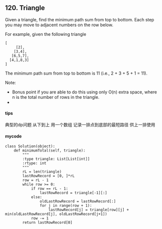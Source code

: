 ## 120. Triangle

Given a triangle, find the minimum path sum from top to bottom. Each step you may move to adjacent numbers on the row below.

For example, given the following triangle

```
[
     [2],
    [3,4],
   [6,5,7],
  [4,1,8,3]
]
```

The minimum path sum from top to bottom is 11 (i.e., 2 + 3 + 5 + 1 = 11).

Note:
- Bonus point if you are able to do this using only O(n) extra space, where n is the total number of rows in the triangle.
- 


#### tips
典型的dp问题 从下到上 用一个数组 记录一排点到底部的最短路径 供上一排使用 

#### mycode

```
class Solution(object):
    def minimumTotal(self, triangle):
        """
        :type triangle: List[List[int]]
        :rtype: int
        """
        rL = len(triangle)
        lastRowRecord = [0, ]*rL
        row = rL - 1
        while row >= 0:
            if row == rL - 1:
                lastRowRecord = triangle[-1][:]
            else:
                oldLastRowRecord = lastRowRecord[:]
                for j in range(row + 1):
                    lastRowRecord[j] = triangle[row][j] + min(oldLastRowRecord[j], oldLastRowRecord[j+1])
            row -= 1
        return lastRowRecord[0]
```
